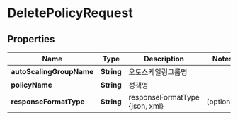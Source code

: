 
# DeletePolicyRequest

## Properties
Name | Type | Description | Notes
------------ | ------------- | ------------- | -------------
**autoScalingGroupName** | **String** | 오토스케일링그룹명 | 
**policyName** | **String** | 정책명 | 
**responseFormatType** | **String** | responseFormatType {json, xml} |  [optional]



